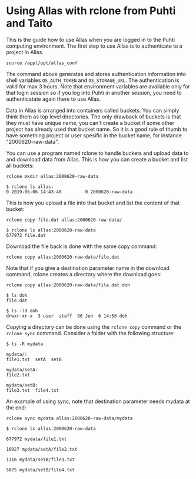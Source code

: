 ﻿# Using Allas with rclone from Puhti and Taito 

This is the guide how to use Allas when you are logged in to the Puhti computing environment. The first step to use Allas is to authenticate to a project in Allas.

```
source /appl/opt/allas_conf
```

The command above generates and stores authentication information into shell variables `OS_AUTH_TOKEN` and `OS_STORAGE_URL`. The authentication is valid for max 3 hours. Note that environment variables are available only for that login session so if you log into Puhti in another session, you need to authenticatate again there to use Allas.

Data in Allas is arranged into containers called buckets. You can simply think them as top level directories. The only drawback of buckets is that they must have unique name, you can't create a bucket if some other project has already used that bucket name. So it is a good rule of thumb to have something project or user spesific in the bucket name, for instance "2000620-raw-data".

You can use a program named rclone to handle buckets and upload data to and download data from Allas. This is how you can create a bucket and list all buckets:
```
rclone mkdir allas:2000620-raw-data
```

```shell
$ rclone ls allas:
0 2019-06-06 14:43:40         0 2000620-raw-data
```
This is how you upload a file into that bucket and list the content of that bucket: 

```
rclone copy file.dat allas:2000620-raw-data/
```

```shell
$ rclone ls allas:2000620-raw-data
677972 file.dat
```


Download the file back is done with the same copy command:

```
rclone copy allas:2000620-raw-data/file.dat
```

Note that if you give a destination parameter name in the download command, rclone creates a directory where the download goes:
```
rclone copy allas:2000620-raw-data/file.dat doh

```

```shell
$ ls doh
file.dat
```

```shell
$ ls -ld doh
drwxr-xr-x  3 user  staff  96 Jun  6 14:58 doh
```


Copying a directory can be done using the `rclone copy` command or the `rclone sync` command. Consider a folder with the following structure:

```shell
$ ls -R mydata

mydata/:
file1.txt  setA  setB

mydata/setA:
file2.txt

mydata/setB:
file3.txt  file4.txt
```

An example of using sync, note that destination parameter needs mydata at the end:

```
rclone sync mydata allas:2000620-raw-data/mydata
```

```shell
$ rclone ls allas:2000620-raw-data

677972 mydata/file1.txt

10927 mydata/setA/file2.txt

1116 mydata/setB/file3.txt

5075 mydata/setB/file4.txt
```



